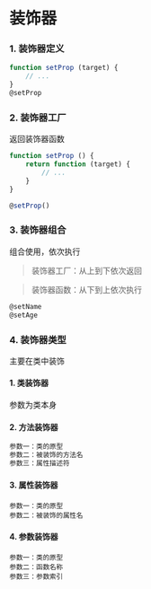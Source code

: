 # 装饰器
### 1. 装饰器定义

```ts
function setProp (target) {
    // ...
}
@setProp
```

### 2. 装饰器工厂

返回装饰器函数

```ts
function setProp () {
    return function (target) {
        // ...
    }
}

@setProp()
```
### 3. 装饰器组合
组合使用，依次执行

> 装饰器工厂：从上到下依次返回

> 装饰器函数：从下到上依次执行

```ts
@setName
@setAge
```

### 4. 装饰器类型

主要在类中装饰

#### 1. 类装饰器
参数为类本身

#### 2. 方法装饰器

```ts
参数一：类的原型
参数二：被装饰的方法名
参数三：属性描述符
```

#### 3. 属性装饰器
```
参数一：类的原型
参数二：被装饰的属性名
```

#### 4. 参数装饰器
```
参数一：类的原型
参数二：函数名称
参数三：参数索引
```